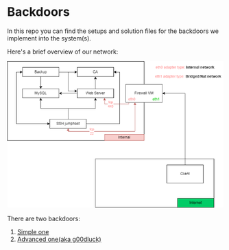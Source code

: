 # Backdoors

In this repo you can find the setups and solution files for
the backdoors we implement into the system(s).

Here's a brief overview of our network:

![Network diagram](Network.png)

There are two backdoors:
1. [Simple one](./backdoor_simple)
2. [Advanced one(aka g00dluck)](./backdoor_advanced)
